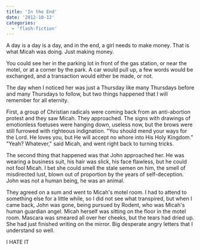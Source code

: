 ```yaml
---
title: 'In the End'
date: '2012-10-12'
categories:
  - 'flash-fiction'
---
```


A day is a day is a day, and in the end, a girl needs to make money. That is
what Micah was doing. Just making money.

You could see her in the parking lot in front of the gas station, or near the
motel, or at a corner by the park. A car would pull up, a few words would be
exchanged, and a transaction would either be made, or not.

The day when I noticed her was just a Thursday like many Thursdays before and
many Thursdays to follow, but two things happened that I will remember for all
eternity.

First, a group of Christian radicals were coming back from an anti-abortion
protest and they saw Micah. They approached. The signs with drawings of
emotionless foetuses were hanging down, useless now, but the brows were still
furrowed with righteous indignation. "You should mend your ways for the Lord. He
loves you, but He will accept no whore into His Holy Kingdom." "Yeah? Whatever,"
said Micah, and went right back to turning tricks.

The second thing that happened was that John approached her. He was wearing a
business suit, his hair was slick, his face flawless, but he could not fool
Micah. I bet she could smell the stale semen on him, the smell of misdirected
lust, blown out of proportion by the years of self-deception. John was not a
human being, he was an animal.

They agreed on a sum and went to Micah's motel room. I had to attend to
something else for a little while, so I did not see what transpired, but when I
came back, John was gone, being pursued by Rodent, who was Micah's human
guardian angel. Micah herself was sitting on the floor in the motel room.
Mascara was smeared all over her cheeks, but the tears had dried up. She had
just finished writing on the mirror. Big desperate angry letters that I
understand so well.

I HATE IT
